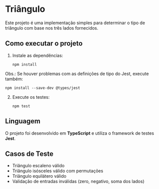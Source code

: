 # Triângulo

Este projeto é uma implementação simples para determinar o tipo de triângulo com base nos três lados fornecidos.

## Como executar o projeto

1. Instale as dependências:
   ```
   npm install 
   ```
Obs.: Se houver problemas com as definições de tipo do Jest, execute também:
   ```
   npm install --save-dev @types/jest 
   ```

2. Execute os testes:
   ```
   npm test
   ```

## Linguagem

O projeto foi desenvolvido em **TypeScript** e utiliza o framework de testes **Jest**.

## Casos de Teste

- Triângulo escaleno válido
- Triângulo isósceles válido com permutações
- Triângulo equilátero válido
- Validação de entradas inválidas (zero, negativo, soma dos lados)

  
